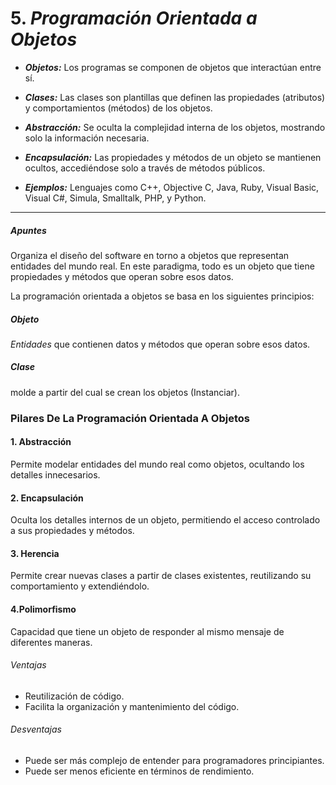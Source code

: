 # 5. *Programación Orientada a Objetos*

- ***Objetos:*** Los programas se componen de objetos que interactúan entre sí.

- ***Clases:*** Las clases son plantillas que definen las propiedades (atributos) y comportamientos (métodos) de los objetos.

- ***Abstracción:*** Se oculta la complejidad interna de los objetos, mostrando solo la información necesaria.

- ***Encapsulación:*** Las propiedades y métodos de un objeto se mantienen ocultos, accediéndose solo a través de métodos públicos.

- ***Ejemplos:*** Lenguajes como C++, Objective C, Java, Ruby, Visual Basic, Visual C#, Simula, Smalltalk, PHP, y Python.
---

##### Apuntes

Organiza el diseño del software en torno a objetos que representan entidades del mundo real.
En este paradigma, todo es un objeto que tiene propiedades y métodos que operan sobre esos datos.

La programación orientada a objetos se basa en los siguientes principios:

##### Objeto
*Entidades* que contienen datos y métodos que operan sobre esos datos.

##### Clase
molde a partir del cual se crean los objetos (Instanciar).

### Pilares De La Programación Orientada A Objetos

#### 1. Abstracción
Permite modelar entidades del mundo real como objetos, ocultando los detalles innecesarios.

#### 2. Encapsulación
Oculta los detalles internos de un objeto, permitiendo el acceso controlado a sus propiedades y métodos.

#### 3. Herencia
Permite crear nuevas clases a partir de clases existentes, reutilizando su comportamiento y extendiéndolo.

#### 4.Polimorfismo
Capacidad que tiene un objeto de responder al mismo mensaje de diferentes maneras.

###### Ventajas
- Reutilización de código.
- Facilita la organización y mantenimiento del código.

###### Desventajas
- Puede ser más complejo de entender para programadores principiantes.
- Puede ser menos eficiente en términos de rendimiento.